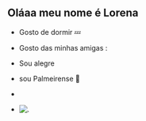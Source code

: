 ## Oláaa meu nome é Lorena

- Gosto de dormir 💤
- Gosto das minhas amigas :
- Sou alegre
- sou Palmeirense 💚
- 

- ![.](https://media1.tenor.com/m/id1pdVOxeeQAAAAC/moana-moana-2.gif)
